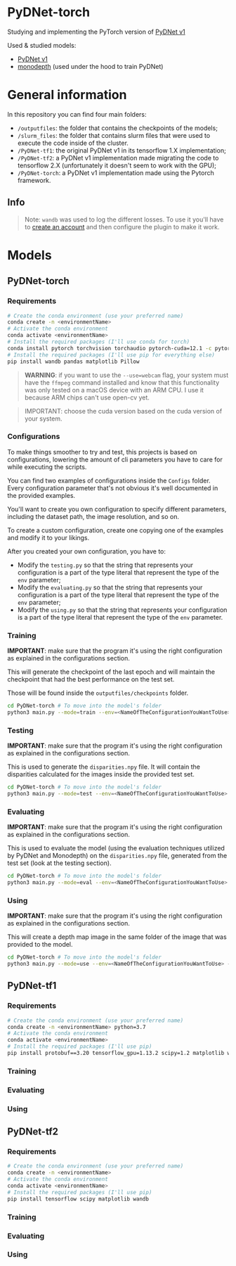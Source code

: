 # PyDNet-torch

Studying and implementing the PyTorch version of [PyDNet v1](https://github.com/mattpoggi/pydnet)

Used & studied models:

-   [PyDNet v1](https://github.com/mattpoggi/pydnet)
-   [monodepth](https://github.com/mrharicot/monodepth) (used under the hood to train PyDNet)

# General information

In this repository you can find four main folders:

-   `/outputfiles`: the folder that contains the checkpoints of the models;
-   `/slurm_files`: the folder that contains slurm files that were used to execute the code inside of the cluster.
-   `/PyDNet-tf1`: the original PyDNet v1 in its tensorflow 1.X implementation;
-   `/PyDNet-tf2`: a PyDNet v1 implementation made migrating the code to tensorflow 2.X (unfortunately it doesn't seem to work with the GPU);
-   `/PyDNet-torch`: a PyDNet v1 implementation made using the Pytorch framework.

## Info

> Note: `wandb` was used to log the different losses. To use it you'll have to [create an account](https://wandb.ai/login?signup=true) and then configure the plugin to make it work.

# Models

## PyDNet-torch

### Requirements

```bash
# Create the conda environment (use your preferred name)
conda create -n <environmentName>
# Activate the conda environment
conda activate <environmentName>
# Install the required packages (I'll use conda for torch)
conda install pytorch torchvision torchaudio pytorch-cuda=12.1 -c pytorch -c nvidia
# Install the required packages (I'll use pip for everything else)
pip install wandb pandas matplotlib Pillow
```

> **WARNING**: if you want to use the `--use=webcam` flag, your system must have the `ffmpeg` command installed and know that this functionality was only tested on a macOS device with an ARM CPU. I use it because ARM chips can't use open-cv yet.

> IMPORTANT: choose the cuda version based on the cuda version of your system.

### Configurations

To make things smoother to try and test, this projects is based on configurations, lowering the amount of cli parameters you have to care for while executing the scripts.

You can find two examples of configurations inside the `Configs` folder. Every configuration parameter that's not obvious it's well documented in the provided examples.

You'll want to create you own configuration to specify different parameters, including the dataset path, the image resolution, and so on.

To create a custom configuration, create one copying one of the examples and modify it to your likings.

After you created your own configuration, you have to:

-   Modify the `testing.py` so that the string that represents your configuration is a part of the type literal that represent the type of the `env` parameter;
-   Modify the `evaluating.py` so that the string that represents your configuration is a part of the type literal that represent the type of the `env` parameter;
-   Modify the `using.py` so that the string that represents your configuration is a part of the type literal that represent the type of the `env` parameter.

### Training

**IMPORTANT**: make sure that the program it's using the right configuration as explained in the configurations section.

This will generate the checkpoint of the last epoch and will maintain the checkpoint that had the best performance on the test set.

Those will be found inside the `outputfiles/checkpoints` folder.

```bash
cd PyDNet-torch # To move into the model's folder
python3 main.py --mode=train --env=<NameOfTheConfigurationYouWantToUse>
```

### Testing

**IMPORTANT**: make sure that the program it's using the right configuration as explained in the configurations section.

This is used to generate the `disparities.npy` file. It will contain the disparities calculated for the images inside the provided test set.

```bash
cd PyDNet-torch # To move into the model's folder
python3 main.py --mode=test --env=<NameOfTheConfigurationYouWantToUse>
```

### Evaluating

**IMPORTANT**: make sure that the program it's using the right configuration as explained in the configurations section.

This is used to evaluate the model (using the evaluation techniques utilized by PyDNet and Monodepth) on the `disparities.npy` file, generated from the test set (look at the testing section).

```bash
cd PyDNet-torch # To move into the model's folder
python3 main.py --mode=eval --env=<NameOfTheConfigurationYouWantToUse>
```

### Using

**IMPORTANT**: make sure that the program it's using the right configuration as explained in the configurations section.

This will create a depth map image in the same folder of the image that was provided to the model.

```bash
cd PyDNet-torch # To move into the model's folder
python3 main.py --mode=use --env=<NameOfTheConfigurationYouWantToUse> --img_path=<pathOfTheImageYouWantToUse>
```

## PyDNet-tf1

### Requirements

```bash
# Create the conda environment (use your preferred name)
conda create -n <environmentName> python=3.7
# Activate the conda environment
conda activate <environmentName>
# Install the required packages (I'll use pip)
pip install protobuf==3.20 tensorflow_gpu=1.13.2 scipy=1.2 matplotlib wandb
```

### Training

### Evaluating

### Using

## PyDNet-tf2

### Requirements

```bash
# Create the conda environment (use your preferred name)
conda create -n <environmentName>
# Activate the conda environment
conda activate <environmentName>
# Install the required packages (I'll use pip)
pip install tensorflow scipy matplotlib wandb
```

### Training

### Evaluating

### Using
